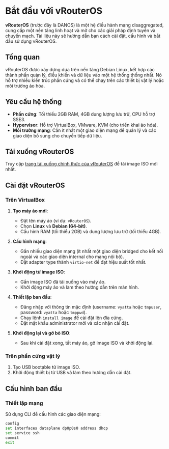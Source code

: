 # Bắt đầu với vRouterOS

**vRouterOS** (trước đây là DANOS) là một hệ điều hành mạng disaggregated, cung cấp một nền tảng linh hoạt và mở cho các giải pháp định tuyến và chuyển mạch. Tài liệu này sẽ hướng dẫn bạn cách cài đặt, cấu hình và bắt đầu sử dụng vRouterOS.

## Tổng quan

vRouterOS được xây dựng dựa trên nền tảng Debian Linux, kết hợp các thành phần quản lý, điều khiển và dữ liệu vào một hệ thống thống nhất. Nó hỗ trợ nhiều kiến trúc phần cứng và có thể chạy trên các thiết bị vật lý hoặc môi trường ảo hóa.

## Yêu cầu hệ thống

- **Phần cứng**: Tối thiểu 2GB RAM, 4GB dung lượng lưu trữ, CPU hỗ trợ SSE3.
- **Hypervisor**: Hỗ trợ VirtualBox, VMware, KVM (cho triển khai ảo hóa).
- **Môi trường mạng**: Cần ít nhất một giao diện mạng để quản lý và các giao diện bổ sung cho chuyển tiếp dữ liệu.

## Tải xuống vRouterOS

Truy cập [trang tải xuống chính thức của vRouterOS](https://res.fwcloud.co/vRouter-base-amd64-2025.09.06.iso) để tải image ISO mới nhất.

## Cài đặt vRouterOS

### Trên VirtualBox

1. **Tạo máy ảo mới**:
   - Đặt tên máy ảo (ví dụ: `vRouterOS`).
   - Chọn **Linux** và **Debian (64-bit)**.
   - Cấu hình RAM (tối thiểu 2GB) và dung lượng lưu trữ (tối thiểu 4GB).

2. **Cấu hình mạng**:
   - Gắn nhiều giao diện mạng (ít nhất một giao diện bridged cho kết nối ngoài và các giao diện internal cho mạng nội bộ).
   - Đặt adapter type thành `virtio-net` để đạt hiệu suất tốt nhất.

3. **Khởi động từ image ISO**:
   - Gắn image ISO đã tải xuống vào máy ảo.
   - Khởi động máy ảo và làm theo hướng dẫn trên màn hình.

4. **Thiết lập ban đầu**:
   - Đăng nhập với thông tin mặc định (username: `vyatta` hoặc `tmpuser`, password: `vyatta` hoặc `tmppwd`).
   - Chạy lệnh `install image` để cài đặt lên đĩa cứng.
   - Đặt mật khẩu administrator mới và xác nhận cài đặt.

5. **Khởi động lại và gỡ bỏ ISO**:
   - Sau khi cài đặt xong, tắt máy ảo, gỡ image ISO và khởi động lại.

### Trên phần cứng vật lý

1. Tạo USB bootable từ image ISO.
2. Khởi động thiết bị từ USB và làm theo hướng dẫn cài đặt.

## Cấu hình ban đầu

### Thiết lập mạng

Sử dụng CLI để cấu hình các giao diện mạng:

```bash
config
set interfaces dataplane dp0p0s0 address dhcp
set service ssh
commit
exit